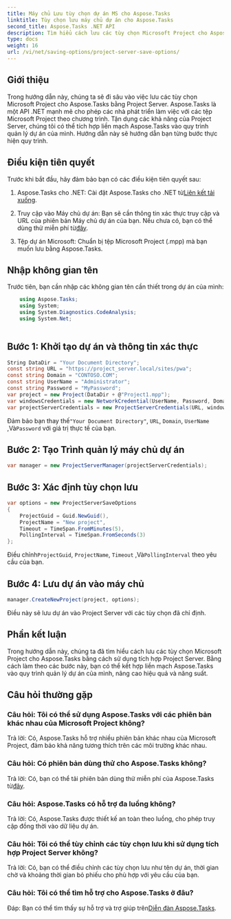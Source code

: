 ```yaml
---
title: Máy chủ Lưu tùy chọn dự án MS cho Aspose.Tasks
linktitle: Tùy chọn lưu máy chủ dự án cho Aspose.Tasks
second_title: Aspose.Tasks .NET API
description: Tìm hiểu cách lưu các tùy chọn Microsoft Project cho Aspose.Tasks bằng cách tích hợp Project Server. Tăng cường quy trình quản lý dự án của bạn.
type: docs
weight: 16
url: /vi/net/saving-options/project-server-save-options/
---
```

## Giới thiệu
Trong hướng dẫn này, chúng ta sẽ đi sâu vào việc lưu các tùy chọn Microsoft Project cho Aspose.Tasks bằng Project Server. Aspose.Tasks là một API .NET mạnh mẽ cho phép các nhà phát triển làm việc với các tệp Microsoft Project theo chương trình. Tận dụng các khả năng của Project Server, chúng tôi có thể tích hợp liền mạch Aspose.Tasks vào quy trình quản lý dự án của mình. Hướng dẫn này sẽ hướng dẫn bạn từng bước thực hiện quy trình.
## Điều kiện tiên quyết
Trước khi bắt đầu, hãy đảm bảo bạn có các điều kiện tiên quyết sau:
1.  Aspose.Tasks cho .NET: Cài đặt Aspose.Tasks cho .NET từ[Liên kết tải xuống](https://releases.aspose.com/tasks/net/).
   
2. Truy cập vào Máy chủ dự án: Bạn sẽ cần thông tin xác thực truy cập và URL của phiên bản Máy chủ dự án của bạn. Nếu chưa có, bạn có thể dùng thử miễn phí từ[đây](https://releases.aspose.com/).
3. Tệp dự án Microsoft: Chuẩn bị tệp Microsoft Project (.mpp) mà bạn muốn lưu bằng Aspose.Tasks.

## Nhập không gian tên
Trước tiên, bạn cần nhập các không gian tên cần thiết trong dự án của mình:
```csharp
    using Aspose.Tasks;
    using System;
    using System.Diagnostics.CodeAnalysis;
    using System.Net;
    
```
## Bước 1: Khởi tạo dự án và thông tin xác thực
```csharp
String DataDir = "Your Document Directory";
const string URL = "https://project_server.local/sites/pwa";
const string Domain = "CONTOSO.COM";
const string UserName = "Administrator";
const string Password = "MyPassword";
var project = new Project(DataDir + @"Project1.mpp");
var windowsCredentials = new NetworkCredential(UserName, Password, Domain);
var projectServerCredentials = new ProjectServerCredentials(URL, windowsCredentials);
```
 Đảm bảo bạn thay thế`"Your Document Directory"`, `URL`, `Domain`, `UserName` ,Và`Password` với giá trị thực tế của bạn.
## Bước 2: Tạo Trình quản lý máy chủ dự án
```csharp
var manager = new ProjectServerManager(projectServerCredentials);
```
## Bước 3: Xác định tùy chọn lưu
```csharp
var options = new ProjectServerSaveOptions
{
    ProjectGuid = Guid.NewGuid(),
    ProjectName = "New project",
    Timeout = TimeSpan.FromMinutes(5),
    PollingInterval = TimeSpan.FromSeconds(3)
};
```
 Điều chỉnh`ProjectGuid`, `ProjectName`, `Timeout` ,Và`PollingInterval` theo yêu cầu của bạn.
## Bước 4: Lưu dự án vào máy chủ
```csharp
manager.CreateNewProject(project, options);
```
Điều này sẽ lưu dự án vào Project Server với các tùy chọn đã chỉ định.

## Phần kết luận
Trong hướng dẫn này, chúng ta đã tìm hiểu cách lưu các tùy chọn Microsoft Project cho Aspose.Tasks bằng cách sử dụng tích hợp Project Server. Bằng cách làm theo các bước này, bạn có thể kết hợp liền mạch Aspose.Tasks vào quy trình quản lý dự án của mình, nâng cao hiệu quả và năng suất.
## Câu hỏi thường gặp
### Câu hỏi: Tôi có thể sử dụng Aspose.Tasks với các phiên bản khác nhau của Microsoft Project không?
Trả lời: Có, Aspose.Tasks hỗ trợ nhiều phiên bản khác nhau của Microsoft Project, đảm bảo khả năng tương thích trên các môi trường khác nhau.
### Câu hỏi: Có phiên bản dùng thử cho Aspose.Tasks không?
 Trả lời: Có, bạn có thể tải phiên bản dùng thử miễn phí của Aspose.Tasks từ[đây](https://releases.aspose.com/).
### Câu hỏi: Aspose.Tasks có hỗ trợ đa luồng không?
Trả lời: Có, Aspose.Tasks được thiết kế an toàn theo luồng, cho phép truy cập đồng thời vào dữ liệu dự án.
### Câu hỏi: Tôi có thể tùy chỉnh các tùy chọn lưu khi sử dụng tích hợp Project Server không?
Trả lời: Có, bạn có thể điều chỉnh các tùy chọn lưu như tên dự án, thời gian chờ và khoảng thời gian bỏ phiếu cho phù hợp với yêu cầu của bạn.
### Câu hỏi: Tôi có thể tìm hỗ trợ cho Aspose.Tasks ở đâu?
 Đáp: Bạn có thể tìm thấy sự hỗ trợ và trợ giúp trên[Diễn đàn Aspose.Tasks](https://forum.aspose.com/c/tasks/15).